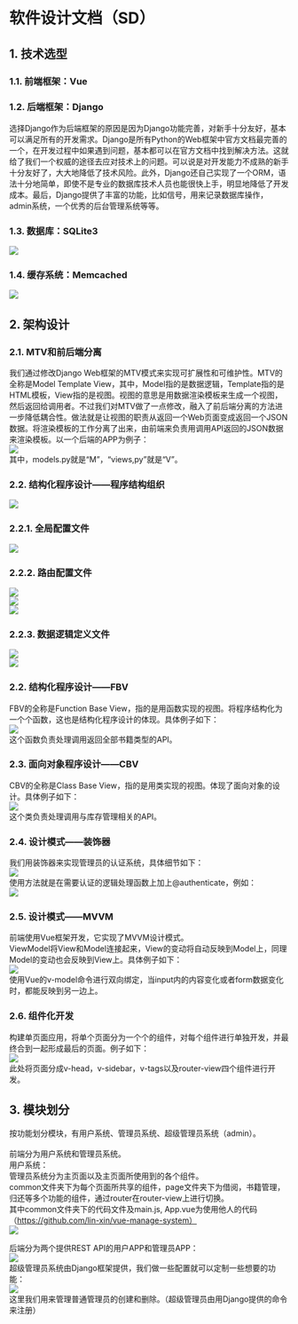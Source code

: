 # 软件设计文档（SD）
## 1. 技术选型
### 1.1. 前端框架：Vue
### 1.2. 后端框架：Django
选择Django作为后端框架的原因是因为Django功能完善，对新手十分友好，基本可以满足所有的开发需求。Django是所有Python的Web框架中官方文档最完善的一个，在开发过程中如果遇到问题，基本都可以在官方文档中找到解决方法。这就给了我们一个权威的途径去应对技术上的问题。可以说是对开发能力不成熟的新手十分友好了，大大地降低了技术风险。此外，Django还自己实现了一个ORM，语法十分地简单，即使不是专业的数据库技术人员也能很快上手，明显地降低了开发成本。最后，Django提供了丰富的功能，比如信号，用来记录数据库操作，admin系统，一个优秀的后台管理系统等等。

### 1.3. 数据库：SQLite3
![](./asset/SQLite3.png)

### 1.4. 缓存系统：Memcached
![](./asset/Memcached.png)

## 2. 架构设计
### 2.1. MTV和前后端分离
我们通过修改Django Web框架的MTV模式来实现可扩展性和可维护性。MTV的全称是Model Template View，其中，Model指的是数据逻辑，Template指的是HTML模板，View指的是视图。视图的意思是用数据渲染模板来生成一个视图，然后返回给调用者。不过我们对MTV做了一点修改，融入了前后端分离的方法进一步降低耦合性。做法就是让视图的职责从返回一个Web页面变成返回一个JSON数据。将渲染模板的工作分离了出来，由前端来负责用调用API返回的JSON数据来渲染模板。以一个后端的APP为例子：
<br />
![](./asset/APP.png)
<br />
其中，models.py就是“M”，“views,py”就是“V”。

### 2.2. 结构化程序设计——程序结构组织
![](./asset/backend.png)

### 2.2.1. 全局配置文件
![](./asset/settings.png)

### 2.2.2. 路由配置文件
![](./asset/web_server_urls.png)
<br />
![](./asset/manager_app_urls.png)
<br />
![](./asset/user_app_urls.png)

### 2.2.3. 数据逻辑定义文件
![](./asset/manager_app_models.png)
<br />
![](./asset/user_app_models.png)


### 2.2. 结构化程序设计——FBV
FBV的全称是Function Base View，指的是用函数实现的视图。将程序结构化为一个个函数，这也是结构化程序设计的体现。具体例子如下：
<br />
![](./asset/FBV.png)
<br />
这个函数负责处理调用返回全部书籍类型的API。

### 2.3. 面向对象程序设计——CBV
CBV的全称是Class Base View，指的是用类实现的视图。体现了面向对象的设计。具体例子如下：
<br />
![](./asset/CBV.png)
<br />
这个类负责处理调用与库存管理相关的API。

### 2.4. 设计模式——装饰器
我们用装饰器来实现管理员的认证系统，具体细节如下：
<br />
![](./asset/decorator.png)
<br />
使用方法就是在需要认证的逻辑处理函数上加上@authenticate，例如：
<br />
![](./asset/use_decorator.png)

### 2.5. 设计模式——MVVM
前端使用Vue框架开发，它实现了MVVM设计模式。
<br />
ViewModel将View和Model连接起来，View的变动将自动反映到Model上，同理Model的变动也会反映到View上。具体例子如下：
<br />
![](./asset/MVVM.png)
<br />
使用Vue的v-model命令进行双向绑定，当input内的内容变化或者form数据变化时，都能反映到另一边上。

### 2.6. 组件化开发
构建单页面应用，将单个页面分为一个个的组件，对每个组件进行单独开发，并最终合到一起形成最后的页面。例子如下：
<br />
![](./asset/zujianhua.png)
<br />
此处将页面分成v-head，v-sidebar，v-tags以及router-view四个组件进行开发。

## 3. 模块划分
按功能划分模块，有用户系统、管理员系统、超级管理员系统（admin）。
<br />
<br />
前端分为用户系统和管理员系统。
<br />
用户系统：
<br />
管理员系统分为主页面以及主页面所使用到的各个组件。
<br />
common文件夹下为每个页面所共享的组件，page文件夹下为借阅，书籍管理，归还等多个功能的组件，通过router在router-view上进行切换。
<br />
其中common文件夹下的代码文件及main.js, App.vue为使用他人的代码（https://github.com/lin-xin/vue-manage-system）
<br />
![](./asset/adminmokuai.png)
<br />

后端分为两个提供REST API的用户APP和管理员APP：
<br />
![](./asset/backend_module.png)
<br />
超级管理员系统由Django框架提供，我们做一些配置就可以定制一些想要的功能：
<br />
![](./asset/admin.png)
<br />
这里我们用来管理普通管理员的创建和删除。（超级管理员由用Django提供的命令来注册）
